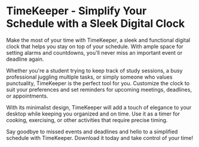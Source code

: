 <!--font:Open Sans-->

# TimeKeeper - Simplify Your Schedule with a Sleek Digital Clock

Make the most of your time with TimeKeeper, a sleek and functional digital clock that helps you stay on top of your schedule. With ample space for setting alarms and countdowns, you'll never miss an important event or deadline again.

Whether you're a student trying to keep track of study sessions, a busy professional juggling multiple tasks, or simply someone who values punctuality, TimeKeeper is the perfect tool for you. Customize the clock to suit your preferences and set reminders for upcoming meetings, deadlines, or appointments.

With its minimalist design, TimeKeeper will add a touch of elegance to your desktop while keeping you organized and on time. Use it as a timer for cooking, exercising, or other activities that require precise timing.

Say goodbye to missed events and deadlines and hello to a simplified schedule with TimeKeeper. Download it today and take control of your time!

<!--

Write me markdown content of website with wallpaper:

"A wallpaper featuring a simple graphic of a digital clock or timer, with space for setting alarms and countdowns."

The header of the page should not be copy of the text but rather a real content of the website which is using this wallpaper.


---


# TimeKeeper - Your Personal Digital Clock and Timer

Decorate your desktop with our sleek and functional wallpaper featuring a simple graphic of a digital clock or timer. With plenty of space for setting alarms and countdowns, you'll never miss an important event or deadline again.

Whether you're a student trying to keep track of study sessions, a professional juggling multiple tasks, or simply someone who values punctuality, TimeKeeper has got you covered. Customize the wallpaper to suit your preferences and stay on top of your schedule with ease.

Download TimeKeeper today and take control of your time!


---


Heading is too long, rewrite whole content.


---


# TimeKeeper - Simplify Your Schedule

Make the most of your time with TimeKeeper, a sleek and functional wallpaper featuring a simple graphic of a digital clock or timer. With ample space for setting alarms and countdowns, you'll never miss an important event or deadline again.

Whether you're a student trying to keep track of study sessions, a busy professional juggling multiple tasks, or simply someone who values punctuality, TimeKeeper is the perfect tool for you. Customize the wallpaper to suit your preferences and stay on top of your schedule with ease.

With TimeKeeper, you can set reminders for upcoming meetings, deadlines, or appointments. You can also use it as a timer for cooking, exercising, or other activities that require precise timing. Plus, its minimalist design will add a touch of elegance to your desktop.

Download TimeKeeper today and simplify your schedule!


---


Heading is too long, rewrite whole content.


---


# TimeKeeper - Simplify Your Schedule with a Sleek Digital Clock Wallpaper

Stay on top of your schedule with TimeKeeper, the perfect tool for students, professionals, and anyone who values punctuality. Our sleek digital clock wallpaper features a simple graphic of a clock or timer with ample space for setting alarms and countdowns.

Customize the wallpaper to suit your preferences and set reminders for upcoming meetings, deadlines, or appointments. You can also use it as a timer for cooking, exercising, or other activities that require precise timing.

With its minimalist design, TimeKeeper will add a touch of elegance to your desktop while keeping you organized and on time. Say goodbye to missed events and deadlines and hello to a simplified schedule.

Download TimeKeeper today and simplify your schedule with ease!


---


Heading should not include word "wallpaper". The website should not be about the wallpaper itself, wallpaper is just a related background, rewrite whole content.


---


# TimeKeeper - Simplify Your Schedule with a Sleek Digital Clock

Make the most of your time with TimeKeeper, a sleek and functional digital clock that helps you stay on top of your schedule. With ample space for setting alarms and countdowns, you'll never miss an important event or deadline again.

Whether you're a student trying to keep track of study sessions, a busy professional juggling multiple tasks, or simply someone who values punctuality, TimeKeeper is the perfect tool for you. Customize the clock to suit your preferences and set reminders for upcoming meetings, deadlines, or appointments.

With its minimalist design, TimeKeeper will add a touch of elegance to your desktop while keeping you organized and on time. Use it as a timer for cooking, exercising, or other activities that require precise timing.

Say goodbye to missed events and deadlines and hello to a simplified schedule with TimeKeeper. Download it today and take control of your time!


---


Write me a Google font which is best fitting for the website.

Pick from the list:
- Exo 2
- Great Vibes
- Playfair Display
- Orbitron
- Barlow Condensed
- IBM Plex Sans
- Lobster
- Open Sans
- Roboto
- Poppins
- Montserrat
- Lato
- Inter
- Dancing Script
- Raleway
- Futura
- Alegreya


Write just the font name nothing else.


---


Open Sans

-->
